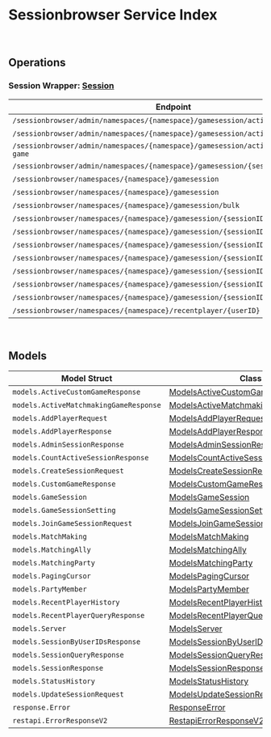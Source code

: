 # Sessionbrowser Service Index

&nbsp;

## Operations

### Session Wrapper:  [Session](../services-api/pkg/service/sessionbrowser/session.go)
| Endpoint | Method | ID | Class | Wrapper |
|---|---|---|---|---|
| `/sessionbrowser/admin/namespaces/{namespace}/gamesession/active/count` | GET | GetTotalActiveSessionShort | [GetTotalActiveSessionShort](../sessionbrowser-sdk/pkg/sessionbrowserclient/session/session_client.go) | [GetTotalActiveSessionShort](../services-api/pkg/service/sessionbrowser/session.go) |
| `/sessionbrowser/admin/namespaces/{namespace}/gamesession/active/custom-game` | GET | GetActiveCustomGameSessionsShort | [GetActiveCustomGameSessionsShort](../sessionbrowser-sdk/pkg/sessionbrowserclient/session/session_client.go) | [GetActiveCustomGameSessionsShort](../services-api/pkg/service/sessionbrowser/session.go) |
| `/sessionbrowser/admin/namespaces/{namespace}/gamesession/active/matchmaking-game` | GET | GetActiveMatchmakingGameSessionsShort | [GetActiveMatchmakingGameSessionsShort](../sessionbrowser-sdk/pkg/sessionbrowserclient/session/session_client.go) | [GetActiveMatchmakingGameSessionsShort](../services-api/pkg/service/sessionbrowser/session.go) |
| `/sessionbrowser/admin/namespaces/{namespace}/gamesession/{sessionID}` | GET | AdminGetSessionShort | [AdminGetSessionShort](../sessionbrowser-sdk/pkg/sessionbrowserclient/session/session_client.go) | [AdminGetSessionShort](../services-api/pkg/service/sessionbrowser/session.go) |
| `/sessionbrowser/namespaces/{namespace}/gamesession` | GET | QuerySessionShort | [QuerySessionShort](../sessionbrowser-sdk/pkg/sessionbrowserclient/session/session_client.go) | [QuerySessionShort](../services-api/pkg/service/sessionbrowser/session.go) |
| `/sessionbrowser/namespaces/{namespace}/gamesession` | POST | CreateSessionShort | [CreateSessionShort](../sessionbrowser-sdk/pkg/sessionbrowserclient/session/session_client.go) | [CreateSessionShort](../services-api/pkg/service/sessionbrowser/session.go) |
| `/sessionbrowser/namespaces/{namespace}/gamesession/bulk` | GET | GetSessionByUserIDsShort | [GetSessionByUserIDsShort](../sessionbrowser-sdk/pkg/sessionbrowserclient/session/session_client.go) | [GetSessionByUserIDsShort](../services-api/pkg/service/sessionbrowser/session.go) |
| `/sessionbrowser/namespaces/{namespace}/gamesession/{sessionID}` | GET | GetSessionShort | [GetSessionShort](../sessionbrowser-sdk/pkg/sessionbrowserclient/session/session_client.go) | [GetSessionShort](../services-api/pkg/service/sessionbrowser/session.go) |
| `/sessionbrowser/namespaces/{namespace}/gamesession/{sessionID}` | PUT | UpdateSessionShort | [UpdateSessionShort](../sessionbrowser-sdk/pkg/sessionbrowserclient/session/session_client.go) | [UpdateSessionShort](../services-api/pkg/service/sessionbrowser/session.go) |
| `/sessionbrowser/namespaces/{namespace}/gamesession/{sessionID}` | DELETE | DeleteSessionShort | [DeleteSessionShort](../sessionbrowser-sdk/pkg/sessionbrowserclient/session/session_client.go) | [DeleteSessionShort](../services-api/pkg/service/sessionbrowser/session.go) |
| `/sessionbrowser/namespaces/{namespace}/gamesession/{sessionID}/join` | POST | JoinSessionShort | [JoinSessionShort](../sessionbrowser-sdk/pkg/sessionbrowserclient/session/session_client.go) | [JoinSessionShort](../services-api/pkg/service/sessionbrowser/session.go) |
| `/sessionbrowser/namespaces/{namespace}/gamesession/{sessionID}/localds` | DELETE | DeleteSessionLocalDSShort | [DeleteSessionLocalDSShort](../sessionbrowser-sdk/pkg/sessionbrowserclient/session/session_client.go) | [DeleteSessionLocalDSShort](../services-api/pkg/service/sessionbrowser/session.go) |
| `/sessionbrowser/namespaces/{namespace}/gamesession/{sessionID}/player` | POST | AddPlayerToSessionShort | [AddPlayerToSessionShort](../sessionbrowser-sdk/pkg/sessionbrowserclient/session/session_client.go) | [AddPlayerToSessionShort](../services-api/pkg/service/sessionbrowser/session.go) |
| `/sessionbrowser/namespaces/{namespace}/gamesession/{sessionID}/player/{userID}` | DELETE | RemovePlayerFromSessionShort | [RemovePlayerFromSessionShort](../sessionbrowser-sdk/pkg/sessionbrowserclient/session/session_client.go) | [RemovePlayerFromSessionShort](../services-api/pkg/service/sessionbrowser/session.go) |
| `/sessionbrowser/namespaces/{namespace}/recentplayer/{userID}` | GET | GetRecentPlayerShort | [GetRecentPlayerShort](../sessionbrowser-sdk/pkg/sessionbrowserclient/session/session_client.go) | [GetRecentPlayerShort](../services-api/pkg/service/sessionbrowser/session.go) |


&nbsp;  

## Models

| Model Struct | Class |
|---|---|
| `models.ActiveCustomGameResponse` | [ModelsActiveCustomGameResponse ](../sessionbrowser-sdk/pkg/sessionbrowserclientmodels/models_active_custom_game_response.go) |
| `models.ActiveMatchmakingGameResponse` | [ModelsActiveMatchmakingGameResponse ](../sessionbrowser-sdk/pkg/sessionbrowserclientmodels/models_active_matchmaking_game_response.go) |
| `models.AddPlayerRequest` | [ModelsAddPlayerRequest ](../sessionbrowser-sdk/pkg/sessionbrowserclientmodels/models_add_player_request.go) |
| `models.AddPlayerResponse` | [ModelsAddPlayerResponse ](../sessionbrowser-sdk/pkg/sessionbrowserclientmodels/models_add_player_response.go) |
| `models.AdminSessionResponse` | [ModelsAdminSessionResponse ](../sessionbrowser-sdk/pkg/sessionbrowserclientmodels/models_admin_session_response.go) |
| `models.CountActiveSessionResponse` | [ModelsCountActiveSessionResponse ](../sessionbrowser-sdk/pkg/sessionbrowserclientmodels/models_count_active_session_response.go) |
| `models.CreateSessionRequest` | [ModelsCreateSessionRequest ](../sessionbrowser-sdk/pkg/sessionbrowserclientmodels/models_create_session_request.go) |
| `models.CustomGameResponse` | [ModelsCustomGameResponse ](../sessionbrowser-sdk/pkg/sessionbrowserclientmodels/models_custom_game_response.go) |
| `models.GameSession` | [ModelsGameSession ](../sessionbrowser-sdk/pkg/sessionbrowserclientmodels/models_game_session.go) |
| `models.GameSessionSetting` | [ModelsGameSessionSetting ](../sessionbrowser-sdk/pkg/sessionbrowserclientmodels/models_game_session_setting.go) |
| `models.JoinGameSessionRequest` | [ModelsJoinGameSessionRequest ](../sessionbrowser-sdk/pkg/sessionbrowserclientmodels/models_join_game_session_request.go) |
| `models.MatchMaking` | [ModelsMatchMaking ](../sessionbrowser-sdk/pkg/sessionbrowserclientmodels/models_match_making.go) |
| `models.MatchingAlly` | [ModelsMatchingAlly ](../sessionbrowser-sdk/pkg/sessionbrowserclientmodels/models_matching_ally.go) |
| `models.MatchingParty` | [ModelsMatchingParty ](../sessionbrowser-sdk/pkg/sessionbrowserclientmodels/models_matching_party.go) |
| `models.PagingCursor` | [ModelsPagingCursor ](../sessionbrowser-sdk/pkg/sessionbrowserclientmodels/models_paging_cursor.go) |
| `models.PartyMember` | [ModelsPartyMember ](../sessionbrowser-sdk/pkg/sessionbrowserclientmodels/models_party_member.go) |
| `models.RecentPlayerHistory` | [ModelsRecentPlayerHistory ](../sessionbrowser-sdk/pkg/sessionbrowserclientmodels/models_recent_player_history.go) |
| `models.RecentPlayerQueryResponse` | [ModelsRecentPlayerQueryResponse ](../sessionbrowser-sdk/pkg/sessionbrowserclientmodels/models_recent_player_query_response.go) |
| `models.Server` | [ModelsServer ](../sessionbrowser-sdk/pkg/sessionbrowserclientmodels/models_server.go) |
| `models.SessionByUserIDsResponse` | [ModelsSessionByUserIDsResponse ](../sessionbrowser-sdk/pkg/sessionbrowserclientmodels/models_session_by_user_i_ds_response.go) |
| `models.SessionQueryResponse` | [ModelsSessionQueryResponse ](../sessionbrowser-sdk/pkg/sessionbrowserclientmodels/models_session_query_response.go) |
| `models.SessionResponse` | [ModelsSessionResponse ](../sessionbrowser-sdk/pkg/sessionbrowserclientmodels/models_session_response.go) |
| `models.StatusHistory` | [ModelsStatusHistory ](../sessionbrowser-sdk/pkg/sessionbrowserclientmodels/models_status_history.go) |
| `models.UpdateSessionRequest` | [ModelsUpdateSessionRequest ](../sessionbrowser-sdk/pkg/sessionbrowserclientmodels/models_update_session_request.go) |
| `response.Error` | [ResponseError ](../sessionbrowser-sdk/pkg/sessionbrowserclientmodels/response_error.go) |
| `restapi.ErrorResponseV2` | [RestapiErrorResponseV2 ](../sessionbrowser-sdk/pkg/sessionbrowserclientmodels/restapi_error_response_v2.go) |
